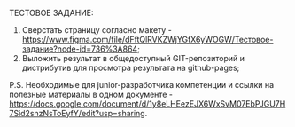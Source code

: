 ТЕСТОВОЕ ЗАДАНИЕ:
1. Сверстать страницу согласно макету -
https://www.figma.com/file/dFftQlRVKZWjYGfX6yWOGW/Тестовое-задание?node-id=736%3A864;
2. Выложить результат в общедоступный GIT-репозиторий и дистрибутив для просмотра результата на github-pages;

P.S. Необходимые для junior-разработчика компетенции и ссылки на полезные материалы в одном документе -
https://docs.google.com/document/d/1y8eLHEezEJX6WxSvM07EbPJGU7H7Sid2snzNsToEyfY/edit?usp=sharing.
